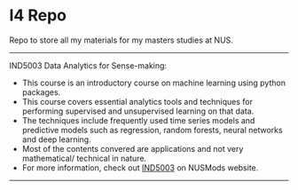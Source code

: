 # I4 Repo
Repo to store all my materials for my masters studies at NUS.

----
IND5003 Data Analytics for Sense-making:   
* This course is an introductory course on machine learning using python packages.    
* This course covers essential analytics tools and techniques for performing supervised and unsupervised learning on that data.    
* The techniques include frequently used time series models and predictive models such as regression, random forests, neural networks and deep learning.  
* Most of the contents convered are applications and not very mathematical/ technical in nature.
* For more information, check out [IND5003](https://nusmods.com/courses/IND5003/data-analytics-for-sense-making) on NUSMods website.

----
